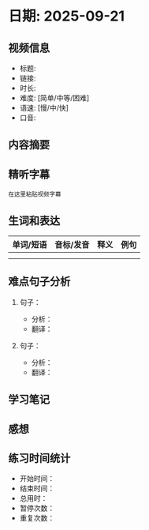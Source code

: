 # 日期: 2025-09-21

## 视频信息

- 标题: 
- 链接: 
- 时长: 
- 难度: [简单/中等/困难]
- 语速: [慢/中/快]
- 口音: 

## 内容摘要



## 精听字幕

```
在这里粘贴视频字幕
```

## 生词和表达

| 单词/短语 | 音标/发音 | 释义 | 例句 |
|---------|---------|------|------|
|         |         |      |      |
|         |         |      |      |

## 难点句子分析

1. 句子：
   - 分析：
   - 翻译：

2. 句子：
   - 分析：
   - 翻译：

## 学习笔记



## 感想



## 练习时间统计

- 开始时间：
- 结束时间：
- 总用时：
- 暂停次数：
- 重复次数： 